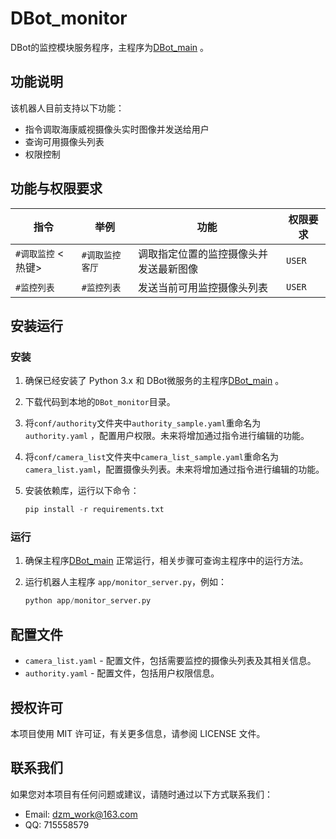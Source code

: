 # DBot_monitor

DBot的监控模块服务程序，主程序为[DBot_main](https://github.com/dzming-git/DBot_main) 。

## 功能说明

该机器人目前支持以下功能：
- 指令调取海康威视摄像头实时图像并发送给用户
- 查询可用摄像头列表
- 权限控制

## 功能与权限要求

| 指令               | 举例             | 功能                                   | 权限要求 |
| ------------------ | ---------------- | -------------------------------------- | -------- |
| `#调取监控` <热键> | `#调取监控 客厅` | 调取指定位置的监控摄像头并发送最新图像 | `USER`   |
| `#监控列表`        | `#监控列表`      | 发送当前可用监控摄像头列表             | `USER`   |

## 安装运行

### 安装

1. 确保已经安装了 Python 3.x 和 DBot微服务的主程序[DBot_main](https://github.com/dzming-git/DBot_main) 。

2. 下载代码到本地的`DBot_monitor`目录。

3. 将`conf/authority`文件夹中`authority_sample.yaml`重命名为 `authority.yaml` ，配置用户权限。未来将增加通过指令进行编辑的功能。

4. 将`conf/camera_list`文件夹中`camera_list_sample.yaml`重命名为 `camera_list.yaml`，配置摄像头列表。未来将增加通过指令进行编辑的功能。

5. 安装依赖库，运行以下命令：

   ``` python
   pip install -r requirements.txt
   ```

### 运行

1. 确保主程序[DBot_main](https://github.com/dzming-git/DBot_main) 正常运行，相关步骤可查询主程序中的运行方法。

2. 运行机器人主程序 `app/monitor_server.py`，例如：

   ``` python
   python app/monitor_server.py
   ```

## 配置文件

- `camera_list.yaml` - 配置文件，包括需要监控的摄像头列表及其相关信息。
- `authority.yaml` - 配置文件，包括用户权限信息。

## 授权许可

本项目使用 MIT 许可证，有关更多信息，请参阅 LICENSE 文件。

## 联系我们

如果您对本项目有任何问题或建议，请随时通过以下方式联系我们：

- Email: dzm_work@163.com
- QQ: 715558579
